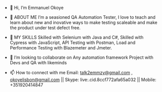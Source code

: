 - 👋 Hi, 
I’m Emmanuel Okoye 

- 👀 ABOUT ME
I’m a seasioned QA Automation Tester, I love to teach and learn about new and inovative ways to make testing scaleable and make the product under test defect free.

- 🌱 MY SKILLS
Skilled with Selenium with Java and C#, Skilled with Cypress with JavaScript, API Testing with Postman, Load and Performance Testing with Blazemeter and Jmeter.

- 💞️ I’m looking to collaborate on Any automation framework Project with Devs and QA with likeminds


- 📫 How to connect with me
Email: talk2emmzy@gmail.com , okoyelisbon@gmail.com || 
Skype: live:.cid.8ccf772afa65a032 || 
Mobile: +351920414847

<!---
talk2emmzy/talk2emmzy is a ✨ special ✨ repository because its `README.md` (this file) appears on your GitHub profile.
You can click the Preview link to take a look at your changes.
--->
